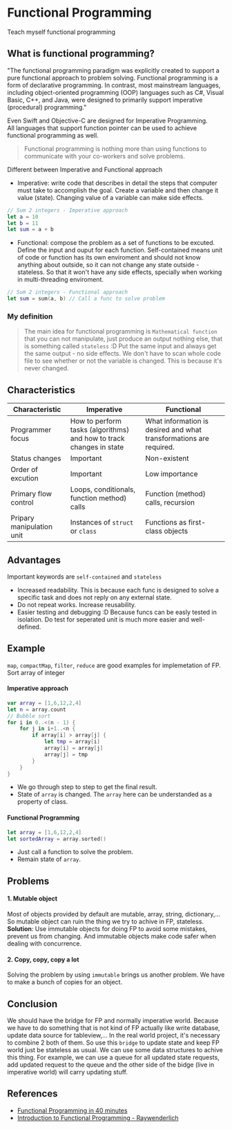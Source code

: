 # Functional Programming
Teach myself functional programming

## What is functional programming? 
"The functional programming paradigm was explicitly created to support a pure functional approach to problem solving. Functional programming is a form of declarative programming. In contrast, most mainstream languages, including object-oriented programming (OOP) languages such as C#, Visual Basic, C++, and Java, were designed to primarily support imperative (procedural) programming."

Even Swift and Objective-C are designed for Imperative Programming. \
All languages that support function pointer can be used to achieve functional programming as well.

> Functional programming is nothing more than using functions to communicate with your co-workers and solve problems.

Different between Imperative and Functional approach
* Imperative: write code that describes in detail the steps that computer must take to accomplish the goal. Create a variable and then change it value (state). Changing value of a variable can make side effects.
```swift
// Sum 2 integers - Imperative approach
let a = 10
let b = 11
let sum = a + b
```
* Functional: compose the problem as a set of functions to be excuted. Define the input and ouput for each function. Self-contained means unit of code or function has its own enviroment and should not know anything about outside, so it can not change any state outside - stateless. So that it won't have any side effects, specially when working in multi-threading enviroment. 
```swift
// Sum 2 integers - Functional approach
let sum = sum(a, b) // Call a func to solve problem
```

### My definition
> The main idea for functional programming is `Mathematical function` that you can not manipulate, just produce an output nothing else, that is something called `stateless` :D Put the same input and always get the same output - no side effects. We don't have to scan whole code file to see whether or not the variable is changed. This is because it's never changed.

## Characteristics
| Characteristic | Imperative | Functional |
|----------------|------------|------------|
|Programmer focus|How to perform tasks (algorithms) and how to track changes in state|What information is desired and what transformations are required.|
|Status changes|Important|Non-existent|
|Order of excution|Important|Low importance|
|Primary flow control|Loops, conditionals, function method) calls| Function (method) calls, recursion|
|Pripary manipulation unit|Instances of `struct` or `class`|Functions as first-class objects|

## Advantages
Important keywords are `self-contained` and `stateless`
* Increased readability. This is because each func is designed to solve a specific task and does not reply on any external state.
* Do not repeat works. Increase reusability.
* Easier testing and debugging :D Because funcs can be easly tested in isolation. Do test for seperated unit is much more easier and well-defined.

## Example 
`map`, `compactMap`, `filter`, `reduce` are good examples for implemetation of FP. \
Sort array of integer
#### Imperative approach
```swift
var array = [1,6,12,2,4]
let n = array.count
// Bubble sort
for i in 0..<(n - 1) {
    for j in i+1..<n {
        if array[i] > array[j] {
            let tmp = array[i]
            array[i] = array[j]
            array[j] = tmp
        }
    }
}   
```
* We go through step to step to get the final result.
* State of `array` is changed. The `array` here can be understanded as a property of class.

#### Functional Programming
```swift
let array = [1,6,12,2,4]
let sortedArray = array.sorted()
```
* Just call a function to solve the problem.
* Remain state of `array`.

## Problems
#### 1. Mutable object
Most of objects provided by default are mutable, array, string, dictionary,...
So mutable object can ruin the thing we try to achive in FP, stateless. \
**Solution**: Use immutable objects for doing FP to avoid some mistakes, prevent us from changing. And immutable objects make code safer when dealing with concurrence.
#### 2. Copy, copy, copy a lot
Solving the problem by using `immutable` brings us another problem. We have to make a bunch of copies for an object.

## Conclusion
We should have the bridge for FP and normally imperative world. Because we have to do something that is not kind of FP actually like write database, update data source for tableview,... In the real world project, it's necessary to combine 2 both of them. So use this `bridge` to update state and keep FP world just be stateless as usual. We can use some data structures to achive this thing. For example, we can use a queue for all updated state requests, add updated request to the queue and the other side of the bidge (live in imperative world) will carry updating stuff.

## References
* [Functional Programming in 40 minutes](https://www.youtube.com/watch?v=0if71HOyVjY)
* [Introduction to Functional Programming - Raywenderlich](https://www.raywenderlich.com/9222-an-introduction-to-functional-programming-in-swift)


